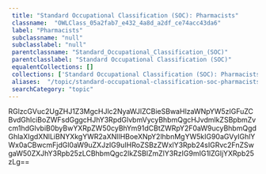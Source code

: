 ```yaml
--- 
 title: "Standard Occupational Classification (SOC): Pharmacists" 
 classname:  "OWLClass_05a2fab7_e432_4a8d_a2df_ce74acc43da6" 
 label: "Pharmacists" 
 subclassname: "null" 
 subclasslabel: "null" 
 parentclassname: "Standard_Occupational_Classification_(SOC)" 
 parentclasslabel: "Standard Occupational Classification (SOC)" 
 equalentCollections: [] 
 collections: ['Standard Occupational Classification (SOC): Pharmacists']
 aliases:  "/topic/standard-occupational-classification-soc-pharmacists"  
 searchCategory: "topic" 
---
```

RGlzcGVuc2UgZHJ1Z3MgcHJlc2NyaWJlZCBieSBwaHlzaWNpYW5zIGFuZCBvdGhlciBoZWFsdGggcHJhY3RpdGlvbmVycyBhbmQgcHJvdmlkZSBpbmZvcm1hdGlvbiB0byBwYXRpZW50cyBhYm91dCBtZWRpY2F0aW9ucyBhbmQgdGhlaXIgdXNlLiBNYXkgYWR2aXNlIHBoeXNpY2lhbnMgYW5kIG90aGVyIGhlYWx0aCBwcmFjdGl0aW9uZXJzIG9uIHRoZSBzZWxlY3Rpb24sIGRvc2FnZSwgaW50ZXJhY3Rpb25zLCBhbmQgc2lkZSBlZmZlY3RzIG9mIG1lZGljYXRpb25zLg==